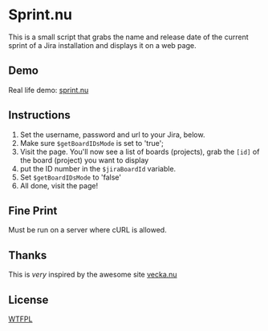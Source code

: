 Sprint.nu
=========

This is a small script that grabs the name and release date of the current sprint of a Jira installation and displays it on a web page.


## Demo
Real life demo: [sprint.nu](http://www.sprint.nu)


## Instructions
1. Set the username, password and url to your Jira, below.
2. Make sure `$getBoardIDsMode` is set to 'true';
3. Visit the page. You'll now see a list of boards (projects), grab the `[id]` of the board (project) you want to display
4. put the ID number in the `$jiraBoardId` variable.
5. Set `$getBoardIDsMode` to 'false'
6. All done, visit the page!

## Fine Print
Must be run on a server where cURL is allowed.

## Thanks
This is *very* inspired by the awesome site [vecka.nu](http://www.vecka.nu)


## License
[WTFPL](http://www.wtfpl.net/)
